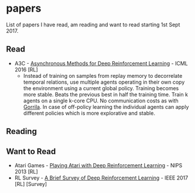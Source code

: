 # papers
List of papers I have read, am reading and want to read starting 1st Sept 2017.

## Read
- A3C - [Asynchronous Methods for Deep Reinforcement Learning](https://arxiv.org/pdf/1602.01783.pdf) - ICML 2016 [RL]
  - Instead of training on samples from replay memory to decorrelate temporal relations, use multiple agents operating in their own copy the environment using a current global policy. Training becomes more stable. Beats the previous best in half the training time. Train k agents on a single k-core CPU. No communication costs as with [Gorrila](https://arxiv.org/abs/1507.04296). In case of off-policy learning the individual agents can apply different policies which is more explorative and stable.
  
## Reading


## Want to Read
- Atari Games - [Playing Atari with Deep Reinforcement Learning](https://arxiv.org/abs/1312.5602) - NIPS 2013 [RL]
- RL Survey - [A Brief Survey of Deep Reinforcement Learning](https://arxiv.org/pdf/1708.05866.pdf) - IEEE 2017 [RL] [Survey]
